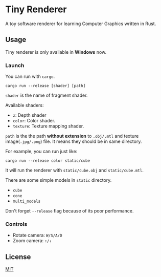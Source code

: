 # Tiny Renderer
A toy software renderer for learning Computer Graphics written in Rust.

## Usage
Tiny renderer is only available in **Windows** now.

### Launch
You can run with `cargo`.
```
cargo run --release [shader] [path]
```
`shader` is the name of fragment shader.

Available shaders:
- `z`:  Depth shader
- `color`: Color shader.
- `texture`: Texture mapping shader.

`path` is the the path **without extension** to `.obj/.mtl` and texture image(`.jpg/.png`) file. 
It means they should be in same directory.

For example, you can run just like:
```
cargo run --release color static/cube
```
It will run the renderer with `static/cube.obj` and `static/cube.mtl`.

There are some simple models in `static` directory.
- `cube`
- `cone`
- `multi_models`

Don't forget `--release` flag because of its poor performance.

### Controls
- Rotate camera: `W/S/A/D`
- Zoom camera: `↑/↓`

## License
[MIT](https://github.com/arrayJY/tiny-renderer/blob/master/LICENSE)
